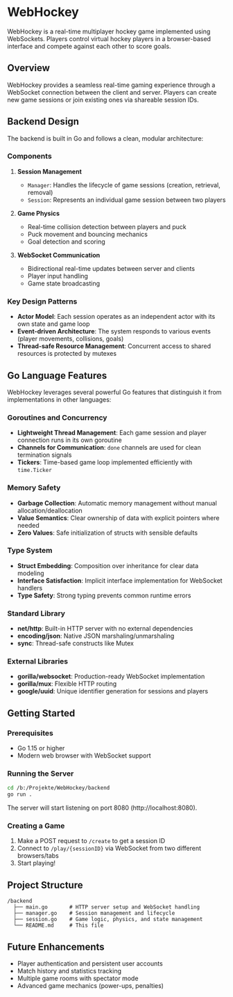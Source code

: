 # WebHockey

WebHockey is a real-time multiplayer hockey game implemented using WebSockets. Players control virtual hockey players in a browser-based interface and compete against each other to score goals.

## Overview

WebHockey provides a seamless real-time gaming experience through a WebSocket connection between the client and server. Players can create new game sessions or join existing ones via shareable session IDs.

## Backend Design

The backend is built in Go and follows a clean, modular architecture:

### Components

1. **Session Management**
   - `Manager`: Handles the lifecycle of game sessions (creation, retrieval, removal)
   - `Session`: Represents an individual game session between two players

2. **Game Physics**
   - Real-time collision detection between players and puck
   - Puck movement and bouncing mechanics
   - Goal detection and scoring

3. **WebSocket Communication**
   - Bidirectional real-time updates between server and clients
   - Player input handling
   - Game state broadcasting

### Key Design Patterns

- **Actor Model**: Each session operates as an independent actor with its own state and game loop
- **Event-driven Architecture**: The system responds to various events (player movements, collisions, goals)
- **Thread-safe Resource Management**: Concurrent access to shared resources is protected by mutexes

## Go Language Features

WebHockey leverages several powerful Go features that distinguish it from implementations in other languages:

### Goroutines and Concurrency

- **Lightweight Thread Management**: Each game session and player connection runs in its own goroutine
- **Channels for Communication**: `done` channels are used for clean termination signals
- **Tickers**: Time-based game loop implemented efficiently with `time.Ticker`

### Memory Safety

- **Garbage Collection**: Automatic memory management without manual allocation/deallocation
- **Value Semantics**: Clear ownership of data with explicit pointers where needed
- **Zero Values**: Safe initialization of structs with sensible defaults

### Type System

- **Struct Embedding**: Composition over inheritance for clear data modeling
- **Interface Satisfaction**: Implicit interface implementation for WebSocket handlers
- **Type Safety**: Strong typing prevents common runtime errors

### Standard Library

- **net/http**: Built-in HTTP server with no external dependencies
- **encoding/json**: Native JSON marshaling/unmarshaling
- **sync**: Thread-safe constructs like Mutex

### External Libraries

- **gorilla/websocket**: Production-ready WebSocket implementation
- **gorilla/mux**: Flexible HTTP routing
- **google/uuid**: Unique identifier generation for sessions and players

## Getting Started

### Prerequisites

- Go 1.15 or higher
- Modern web browser with WebSocket support

### Running the Server

```bash
cd /b:/Projekte/WebHockey/backend
go run .
```

The server will start listening on port 8080 (http://localhost:8080).

### Creating a Game

1. Make a POST request to `/create` to get a session ID
2. Connect to `/play/{sessionID}` via WebSocket from two different browsers/tabs
3. Start playing!

## Project Structure

```
/backend
  ├── main.go       # HTTP server setup and WebSocket handling
  ├── manager.go    # Session management and lifecycle
  ├── session.go    # Game logic, physics, and state management
  └── README.md     # This file
```

## Future Enhancements

- Player authentication and persistent user accounts
- Match history and statistics tracking
- Multiple game rooms with spectator mode
- Advanced game mechanics (power-ups, penalties)